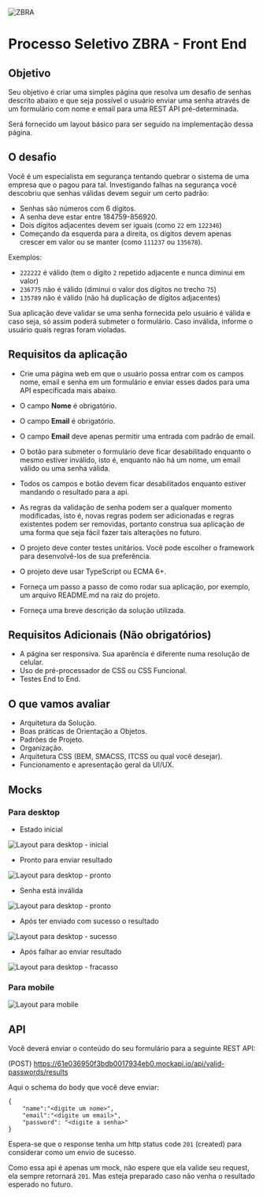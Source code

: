 ![ZBRA](./images/zbra-brand.svg)

# Processo Seletivo ZBRA - Front End

## Objetivo
Seu objetivo é criar uma simples página que resolva um desafio de senhas descrito abaixo e que seja possível o usuário enviar uma senha através de um formulário com nome e email para uma REST API pré-determinada.

Será fornecido um layout básico para ser seguido na implementação dessa página.

## O desafio
Você é um especialista em segurança tentando quebrar o sistema de uma empresa que o pagou para tal. Investigando falhas na segurança você descobriu que senhas válidas devem seguir um certo padrão:

- Senhas são números com 6 dígitos.
- A senha deve estar entre 184759-856920.
- Dois dígitos adjacentes devem ser iguais (como `22` em `122346`)
- Começando da esquerda para a direita, os dígitos devem apenas crescer em valor ou se manter (como `111237` ou `135678`).

Exemplos:
- `222222` é válido (tem o dígito `2` repetido adjacente e nunca diminui em valor)
- `236775` não é válido (diminui o valor dos dígitos no trecho `75`)
- `135789` não é válido (não há duplicação de dígitos adjacentes)

Sua aplicação deve validar se uma senha fornecida pelo usuário é válida e caso seja, só assim poderá submeter o formulário. Caso inválida, informe o usuário quais regras foram violadas.

## Requisitos da aplicação
- Crie uma página web em que o usuário possa entrar com os campos nome, email e senha em um formulário e enviar esses dados para uma API especificada mais abaixo.

- O campo **Nome** é obrigatório.
- O campo **Email** é obrigatório.
- O campo **Email** deve apenas permitir uma entrada com padrão de email.
- O botão para submeter o formulário deve ficar desabilitado enquanto o mesmo estiver inválido, isto é, enquanto não há um nome, um email válido ou uma senha válida.
- Todos os campos e botão devem ficar desabilitados enquanto estiver mandando o resultado para a api.
- As regras da validação de senha podem ser a qualquer momento modificadas, isto é, novas regras podem ser adicionadas e regras existentes podem ser removidas, portanto construa sua aplicação de uma forma que seja fácil fazer tais alterações no futuro.
- O projeto deve conter testes unitários. Você pode escolher o framework para desenvolvê-los de sua preferência.
- O projeto deve usar TypeScript ou ECMA 6+.
- Forneça um passo a passo de como rodar sua aplicação, por exemplo, um arquivo README.md na raiz do projeto.
- Forneça uma breve descrição da solução utilizada.

## Requisitos Adicionais (Não obrigatórios)
- A página ser responsiva. Sua aparência é diferente numa resolução de celular.
- Uso de pré-processador de CSS ou CSS Funcional.
- Testes End to End.

## O que vamos avaliar
- Arquitetura da Solução.
- Boas práticas de Orientação a Objetos.
- Padrões de Projeto.
- Organização.
- Arquitetura CSS (BEM, SMACSS, ITCSS ou qual você desejar).
- Funcionamento e apresentação geral da UI/UX.

## Mocks

### Para desktop
- Estado inicial

![Layout para desktop - inicial](./images/desktop-estado-inicial.png)

- Pronto para enviar resultado

![Layout para desktop - pronto](./images/desktop-pronto-para-enviar.png)

- Senha está inválida

![Layout para desktop - pronto](./images/senha-invalida.png)

- Após ter enviado com sucesso o resultado

![Layout para desktop - sucesso](./images/desktop-sucesso.png)

- Após falhar ao enviar resultado

![Layout para desktop - fracasso](./images/desktop-fracasso.png)

### Para mobile

![Layout para mobile](./images/mobile.png)

## API
Você deverá enviar o conteúdo do seu formulário para a seguinte REST API:

(POST) https://61e036950f3bdb0017934eb0.mockapi.io/api/valid-passwords/results

Aqui o schema do body que você deve enviar:

```
{
    "name":"<digite um nome>",
    "email":"<digite um email>",
    "password": "<digite a senha>"
}
```

Espera-se que o response tenha um http status code `201` (created) para considerar como um envio de sucesso. 

Como essa api é apenas um mock, não espere que ela valide seu request, ela sempre retornará `201`. Mas esteja preparado caso não venha o resultado esperado no futuro.